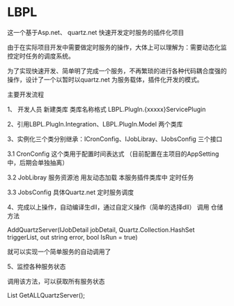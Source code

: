 # LBPL
这一个基于Asp.net、 quartz.net 快速开发定时服务的插件化项目

  由于在实际项目开发中需要做定时服务的操作，大体上可以理解为：需要动态化监控定时任务的调度系统。
  
  为了实现快速开发、简单明了完成一个服务，不再繁琐的进行各种代码耦合度强的操作，设计了一个以暂时以quartz.net 为服务载体，插件化开发的模式。
  
  
  主要开发流程
  
 1、 开发人员 新建类库 类库名称格式 LBPL.PlugIn.{xxxxx}ServicePlugin
  
 2、引用LBPL.PlugIn.Integration、LBPL.PlugIn.Model 两个类库
 
 3、实例化三个类分别继承：ICronConfig、IJobLibray、IJobsConfig 三个接口
 
 3.1 CronConfig 这个类用于配置时间表达式 （目前配置在主项目的AppSetting中，后期会单独抽离）

 3.2 JobLibray 服务资源池  用友动态加载 本服务插件类库中 定时任务

 3.3  JobsConfig 具体Quartz.net 定时服务调度
 
 4、完成以上操作，自动编译生dll，通过自定义操作（简单的选择dll） 调用 仓储方法
 
  AddQuartzServer(IJobDetail jobDetail, Quartz.Collection.HashSet<ITrigger> triggerList, out string error, bool IsRun = true)
  
  就可以实现一个简单服务的自动调用了
  
  5、监控各种服务状态
  
  调用该方法，可以获取所有服务状态
  
   List<JobsTrigger> GetALLQuartzServer(); 
   
  
